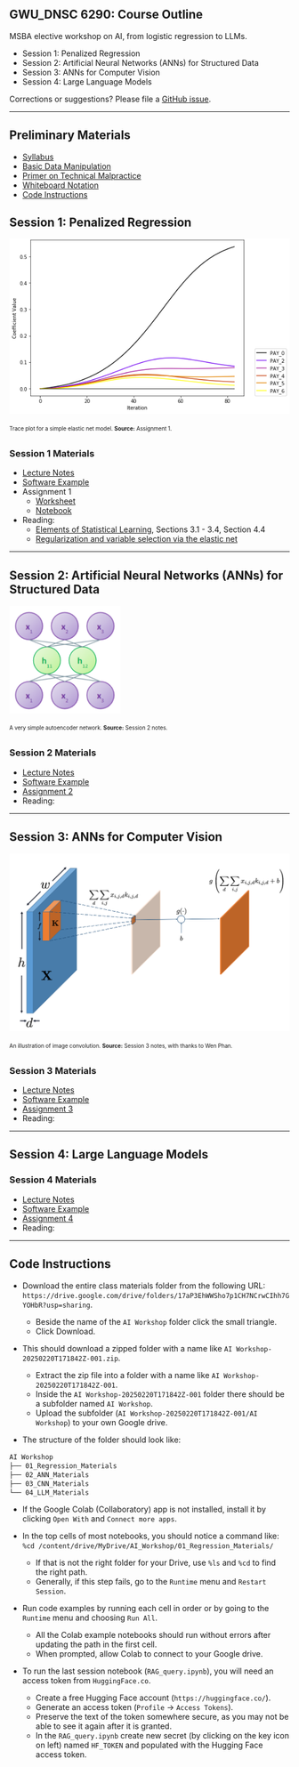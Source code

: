 ## GWU_DNSC 6290: Course Outline

MSBA elective workshop on AI, from logistic regression to LLMs.

* Session 1: Penalized Regression
* Session 2: Artificial Neural Networks (ANNs) for Structured Data 
* Session 3: ANNs for Computer Vision
* Session 4: Large Language Models

Corrections or suggestions? Please file a [GitHub issue](https://github.com/jphall663/GWU_practical_ai/issues/new).

***

## Preliminary Materials

 * [Syllabus]()
 * [Basic Data Manipulation](https://github.com/jphall663/GWU_data_mining/blob/master/01_basic_data_prep/01_basic_data_prep.md)
 * [Primer on Technical Malpractice](https://docs.google.com/presentation/d/1cZeaoIp4cQsVY_gj2a5Pg7ygexepQZRS-ZEn6n2QqEU/edit?usp=sharing)
 * [Whiteboard Notation](https://docs.google.com/presentation/d/1Axf9dizaE3XvGRelBHfsnAlMUPFuMExQ2WNVwQBKMrw/edit?usp=sharing)
 * [Code Instructions](#code-instructions)

## Session 1: Penalized Regression

![Trace plot for a simple elastic net model.](img/trace.png)

<sub><sup>Trace plot for a simple elastic net model. **Source:** Assignment 1.</sup></sub>

### Session 1 Materials

* [Lecture Notes](https://docs.google.com/presentation/d/1JVTu_mR_wEoFX66mpy5VxckZLSlaPr8D/edit?usp=sharing&ouid=102464801992802063798&rtpof=true&sd=true)
* [Software Example](https://drive.google.com/file/d/1Se-4yUkheQa3SOGGHfrsT-x5ZS529fl8/view?usp=sharing)
* Assignment 1
  * [Worksheet](https://docs.google.com/document/d/1qwrEl1vztt_NrtCHXQkYrL_C0Ih9PyuU/edit?usp=sharing&ouid=102464801992802063798&rtpof=true&sd=true)
  * [Notebook](https://drive.google.com/file/d/16gq6Bu74DTkIFnaDr3rJp69ebm8Q-1UN/view?usp=sharing)
* Reading:
  * [Elements of Statistical Learning](https://hastie.su.domains/ElemStatLearn/), Sections 3.1 - 3.4, Section 4.4
  * [Regularization and variable selection via the elastic net](https://hastie.su.domains/Papers/B67.2%20(2005)%20301-320%20Zou%20&%20Hastie.pdf)

***

## Session 2: Artificial Neural Networks (ANNs) for Structured Data 

<img src="img/ae.png" width="200">

<sub><sup>A very simple autoencoder network. **Source:** Session 2 notes.</sup></sub>

### Session 2 Materials

* [Lecture Notes]()
* [Software Example]()
* [Assignment 2]()
* Reading: 
  
***

## Session 3: ANNs for Computer Vision

![An illustration of image convolution.](img/conv.png)

<sub><sup>An illustration of image convolution. **Source:** Session 3 notes, with thanks to Wen Phan.</sup></sub>

### Session 3 Materials

* [Lecture Notes]()
* [Software Example]()
* [Assignment 3]()
* Reading: 

***   

## Session 4: Large Language Models

### Session 4 Materials

* [Lecture Notes]()
* [Software Example]()
* [Assignment 4]()
* Reading:

***

## Code Instructions

* Download the entire class materials folder from the following URL: `https://drive.google.com/drive/folders/17aP3EhWWSho7p1CH7NCrwCIhh7GYOHbR?usp=sharing`.
  * Beside the name of the `AI Workshop` folder click the small triangle.
  * Click Download.

* This should download a zipped folder with a name like `AI Workshop-20250220T171842Z-001.zip`.
  * Extract the zip file into a folder with a name like `AI Workshop-20250220T171842Z-001`.
  * Inside the `AI Workshop-20250220T171842Z-001` folder there should be a subfolder named `AI Workshop`.
  * Upload the subfolder (`AI Workshop-20250220T171842Z-001/AI Workshop`) to your own Google drive.

* The structure of the folder should look like:

```
AI Workshop
├── 01_Regression_Materials
├── 02_ANN_Materials
├── 03_CNN_Materials
└── 04_LLM_Materials
```

* If the Google Colab (Collaboratory) app is not installed, install it by clicking `Open With` and `Connect more apps`. 

* In the top cells of most notebooks, you should notice a command like: `%cd /content/drive/MyDrive/AI_Workshop/01_Regression_Materials/`
  * If that is not the right folder for your Drive, use `%ls` and `%cd` to find the right path.
  * Generally, if this step fails, go to the `Runtime` menu and `Restart Session`. 

* Run code examples by running each cell in order or by going to the `Runtime` menu and choosing `Run All`.
  * All the Colab example notebooks should run without errors after updating the path in the first cell.
  * When prompted, allow Colab to connect to your Google drive.

* To run the last session notebook (`RAG_query.ipynb`), you will need an access token from `HuggingFace.co`.
  * Create a free Hugging Face account (`https://huggingface.co/`).
  * Generate an access token (`Profile` -> `Access Tokens`).
  * Preserve the text of the token somewhere secure, as you may not be able to see it again after it is granted.
  * In the `RAG_query.ipynb` create new secret (by clicking on the key icon on left) named `HF_TOKEN` and populated with the Hugging Face access token.
